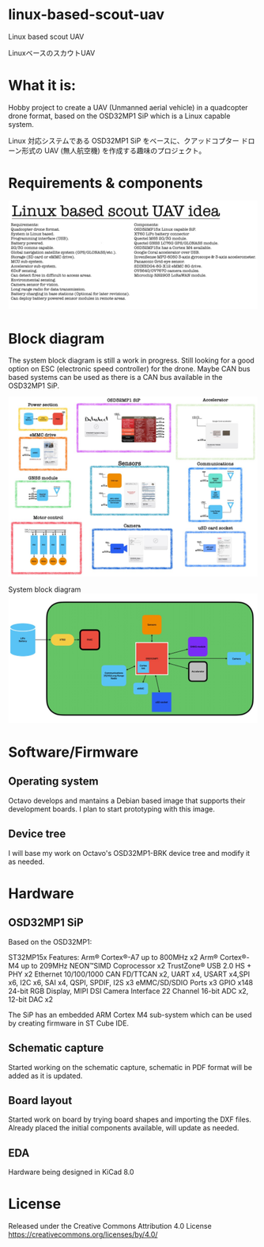 # linux-based-scout-uav
 Linux based scout UAV

 LinuxベースのスカウトUAV

# What it is:
Hobby project to create a UAV (Unmanned aerial vehicle) in a quadcopter drone format, based on the OSD32MP1 SiP which is a Linux capable system. 

Linux 対応システムである OSD32MP1 SiP をベースに、クアッドコプター ドローン形式の UAV (無人航空機) を作成する趣味のプロジェクト。

# Requirements & components
![](/doc/requirements_components_v0.6.jpg.jpeg)

# Block diagram

The system block diagram is still a work in progress.
Still looking for a good option on ESC (electronic speed controller) for the drone. Maybe CAN bus based systems can be used as there is a CAN bus available in the OSD32MP1 SiP. 

![](/doc/block_diagram_v0.8.jpeg)

System block diagram
![](/doc/system_block_diagram_v0.1.jpeg)
# Software/Firmware 

## Operating system 

Octavo develops and mantains a Debian based image that supports their development boards.  I plan to start prototyping with this image. 

## Device tree

I will base my work on Octavo's OSD32MP1-BRK device tree and modify it as needed. 

# Hardware 

## OSD32MP1 SiP

Based on the OSD32MP1: 

 ST32MP15x Features:
 Arm® Cortex®-A7 up to 800MHz x2
 Arm® Cortex®-M4 up to 209MHz
 NEON™SIMD Coprocessor x2
 TrustZone®
 USB 2.0 HS + PHY x2
 Ethernet 10/100/1000
 CAN FD/TTCAN x2, UART x4, USART x4,SPI x6, I2C x6, SAI x4, QSPI, SPDIF, I2S x3
 eMMC/SD/SDIO Ports x3
 GPIO x148
 24-bit RGB Display, MIPI DSI
 Camera Interface
 22 Channel 16-bit ADC x2, 12-bit DAC x2
 
The SiP has an embedded ARM Cortex M4 sub-system which can be used by creating firmware in ST Cube IDE. 

## Schematic capture

Started working on the schematic capture, schematic in PDF format will be added as it is updated. 

## Board layout 

Started work on board by trying board shapes and importing the DXF files. Already placed the initial components available, will update as needed. 

## EDA

Hardware being designed in KiCad 8.0

# License

Released under the Creative Commons Attribution 4.0 License
https://creativecommons.org/licenses/by/4.0/
